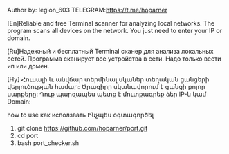 Author by: legion_603
TELEGRAM:https://t.me/hoparner


[En]Reliable and free Terminal scanner for analyzing local networks. The program scans all devices on the network.
You just need to enter your IP or domain.

[Ru]Надежный и бесплатный Terminal сканер для анализа локальных сетей. Программа сканирует все устройства в сети.
Надо только вести ип или домен.

[Hy] Հուսալի և անվճար տերմինալ սկաներ տեղական ցանցերի վերլուծության համար: Ծրագիրը սկանավորում է ցանցի բոլոր սարքերը:
Դուք պարզապես պետք է մուտքագրեք ձեր IP-ն կամ Domain:




how to use  как исползвать  Ինչպես օգտագործել 
  
1. git clone  https://github.com/hoparner/port.git
2. cd port
3. bash port_checker.sh      
